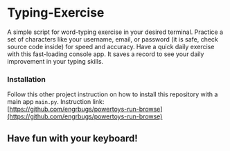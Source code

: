 # Typing-Exercise
A simple script for word-typing exercise in your desired terminal. Practice a set of characters like your username, 
email, or password (it is safe, check source code inside) for speed and accuracy. Have a quick daily exercise with 
this fast-loading console app. It saves a record to see your daily improvement in your typing skills.

### Installation
Follow this other project instruction on how to install this repository with a main app `main.py`.
Instruction link:
</br>
[https://github.com/engrbugs/powertoys-run-browse](https://github.com/engrbugs/powertoys-run-browse)

## Have fun with your keyboard!
